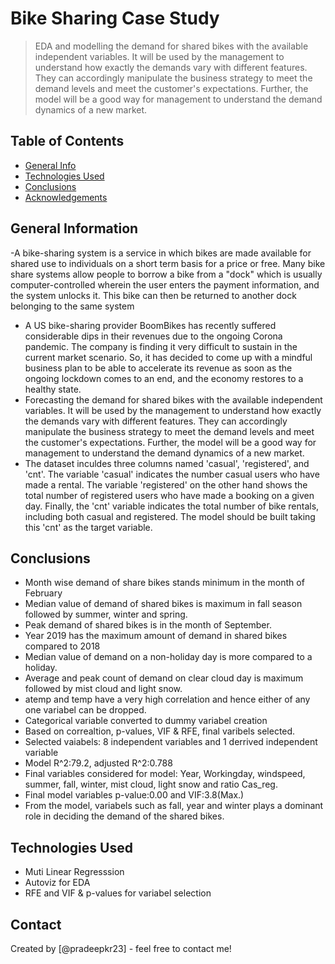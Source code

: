 # Bike Sharing Case Study
>
>EDA and modelling the demand for shared bikes with the available independent variables. It will be used by the management to understand how exactly the demands vary with different features. They can accordingly manipulate the business strategy to meet the demand levels and meet the customer's expectations. Further, the model will be a good way for management to understand the demand dynamics of a new market.


## Table of Contents
* [General Info](#general-information)
* [Technologies Used](#technologies-used)
* [Conclusions](#conclusions)
* [Acknowledgements](#acknowledgements)

<!-- You can include any other section that is pertinent to your problem -->

## General Information
-A bike-sharing system is a service in which bikes are made available for shared use to individuals on a short term basis for a price or free. Many bike share systems allow people to borrow a bike from a "dock" which is usually computer-controlled wherein the user enters the payment information, and the system unlocks it. This bike can then be returned to another dock belonging to the same system
- A US bike-sharing provider BoomBikes has recently suffered considerable dips in their revenues due to the ongoing Corona pandemic. The company is finding it very difficult to sustain in the current market scenario. So, it has decided to come up with a mindful business plan to be able to accelerate its revenue as soon as the ongoing lockdown comes to an end, and the economy restores to a healthy state.
- Forecasting the demand for shared bikes with the available independent variables. It will be used by the management to understand how exactly the demands vary with different features. They can accordingly manipulate the business strategy to meet the demand levels and meet the customer's expectations. Further, the model will be a good way for management to understand the demand dynamics of a new market.
- The dataset inculdes three columns named 'casual', 'registered', and 'cnt'. The variable 'casual' indicates the number casual users who have made a rental. The variable 'registered' on the other hand shows the total number of registered users who have made a booking on a given day. Finally, the 'cnt' variable indicates the total number of bike rentals, including both casual and registered. The model should be built taking this 'cnt' as the target variable.

<!-- You don't have to answer all the questions - just the ones relevant to your project. -->

## Conclusions
- Month wise demand of share bikes stands minimum in the month of February
- Median value of demand of shared bikes is maximum in fall season followed by summer, winter and spring.
- Peak demand of shared bikes is in the month of September.
- Year 2019 has the maximum amount of demand in shared bikes compared to 2018
- Median value of demand on a non-holiday day is more compared to a holiday.
- Average and peak count of demand on clear cloud day is maximum followed by mist cloud and light snow.
- atemp and temp have a very high correlation and hence either of any one variabel can be dropped.
- Categorical variable converted to dummy variabel creation
- Based on correaltion, p-values, VIF & RFE, final varibels selected.
- Selected vaiabels: 8 independent variables and 1 derrived independent variable
- Model R^2:79.2, adjusted R^2:0.788
- Final variables considered for model: Year, Workingday, windspeed, summer, fall, winter, mist cloud, light snow and ratio Cas_reg.
- Final model variables p-value:0.00 and VIF:3.8(Max.)
- From the model, variabels such as fall, year and winter plays a dominant role in deciding the demand of the shared bikes.

<!-- You don't have to answer all the questions - just the ones relevant to your project. -->


## Technologies Used
- Muti Linear Regresssion
- Autoviz for EDA
- RFE and VIF & p-values for variabel selection


<!-- As the libraries versions keep on changing, it is recommended to mention the version of library used in this project -->





## Contact
Created by [@pradeepkr23] - feel free to contact me!


<!-- Optional -->
<!-- ## License -->
<!-- This project is open source and available under the [... License](). -->

<!-- You don't have to include all sections - just the one's relevant to your project -->
